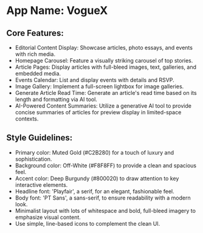 # **App Name**: VogueX

## Core Features:

- Editorial Content Display: Showcase articles, photo essays, and events with rich media.
- Homepage Carousel: Feature a visually striking carousel of top stories.
- Article Pages: Display articles with full-bleed images, text, galleries, and embedded media.
- Events Calendar: List and display events with details and RSVP.
- Image Gallery: Implement a full-screen lightbox for image galleries.
- Generate Article Read Time: Generate an article's read time based on its length and formatting via AI tool.
- AI-Powered Content Summaries: Utilize a generative AI tool to provide concise summaries of articles for preview display in limited-space contexts.

## Style Guidelines:

- Primary color: Muted Gold (#C2B280) for a touch of luxury and sophistication.
- Background color: Off-White (#F8F8FF) to provide a clean and spacious feel.
- Accent color: Deep Burgundy (#800020) to draw attention to key interactive elements.
- Headline font: 'Playfair', a serif, for an elegant, fashionable feel.
- Body font: 'PT Sans', a sans-serif, to ensure readability with a modern look.
- Minimalist layout with lots of whitespace and bold, full-bleed imagery to emphasize visual content.
- Use simple, line-based icons to complement the clean UI.